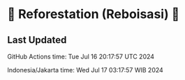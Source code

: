 
# 🌳 Reforestation (Reboisasi) 🌲

## Last Updated

GitHub Actions time: Tue Jul 16 20:17:57 UTC 2024

Indonesia/Jakarta time: Wed Jul 17 03:17:57 WIB 2024
